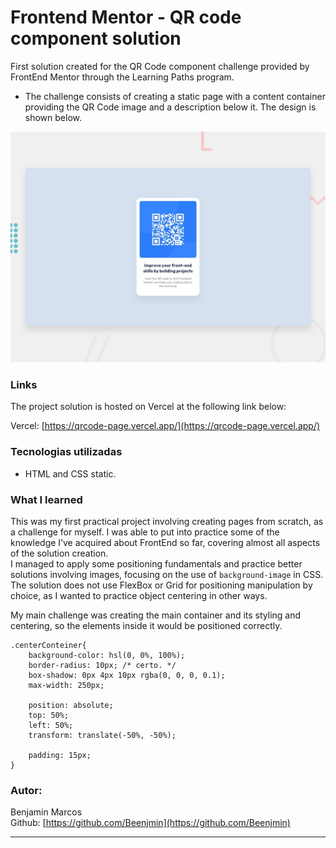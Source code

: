 # Frontend Mentor - QR code component solution

First solution created for the QR Code component challenge provided by FrontEnd Mentor through the Learning Paths program.  
- The challenge consists of creating a static page with a content container providing the QR Code image and a description below it. The design is shown below.

![design page QR COde componente](./preview.jpg)

### Links
The project solution is hosted on Vercel at the following link below:

Vercel: [https://qrcode-page.vercel.app/](https://qrcode-page.vercel.app/)

### Tecnologias utilizadas

- HTML and CSS static.

### What I learned

This was my first practical project involving creating pages from scratch, as a challenge for myself. I was able to put into practice some of the knowledge I’ve acquired about FrontEnd so far, covering almost all aspects of the solution creation.   
I managed to apply some positioning fundamentals and practice better solutions involving images, focusing on the use of `background-image` in CSS.  
The solution does not use FlexBox or Grid for positioning manipulation by choice, as I wanted to practice object centering in other ways.

My main challenge was creating the main container and its styling and centering, so the elements inside it would be positioned correctly.

```CSS:
.centerConteiner{
    background-color: hsl(0, 0%, 100%);
    border-radius: 10px; /* certo. */
    box-shadow: 0px 4px 10px rgba(0, 0, 0, 0.1);
    max-width: 250px;

    position: absolute;
    top: 50%;
    left: 50%;
    transform: translate(-50%, -50%);

    padding: 15px;
}
```

### Autor:
Benjamin Marcos  
Github: [https://github.com/Beenjmin](https://github.com/Beenjmin)

---